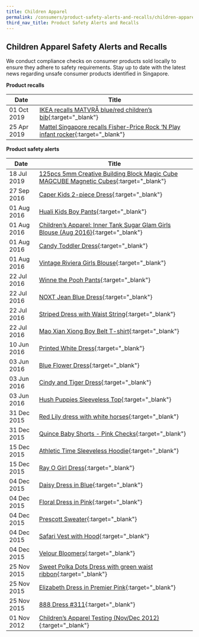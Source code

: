 ```yaml
---
title: Children Apparel
permalink: /consumers/product-safety-alerts-and-recalls/children-apparel
third_nav_title: Product Safety Alerts and Recalls
---
```

## Children Apparel Safety Alerts and Recalls
We conduct compliance checks on consumer products sold locally to ensure they adhere to safety requirements. Stay up to date with the latest news regarding unsafe consumer products identified in Singapore.

**Product recalls**

|Date|Title|
|---|---|
|01 Oct 2019|[IKEA recalls MATVRÅ blue/red children’s bib](/news-and-media/product-safety-alerts-and-recalls/children-apparel/children-apparel-recall-2019-10-01-ikea-recalls-matvra-children-bib.pdf){:target="_blank"}|
|25 Apr 2019|[Mattel Singapore recalls Fisher-Price Rock ‘N Play infant rocker](/news-and-media/product-safety-alerts-and-recalls/children-apparel/children-apparel-recall-2019-04-25-mattel-singapore-recalls-fisher-price-rock-n-play-infant-rocker.pdf){:target="_blank"} &nbsp; &nbsp; &nbsp; &nbsp; &nbsp; &nbsp; &nbsp; &nbsp; &nbsp; |

**Product safety alerts**

|Date|Title|
|---|---|
|18 Jul 2019|[125pcs 5mm Creative Building Block Magic Cube MAGCUBE Magnetic Cubes](/news-and-media/product-safety-alerts-and-recalls/children-apparel/children-apparel-alerts-2019-07-18-creative-building-block-magic-cube-magcube-magnetic-cubes.pdf){:target="_blank"}|
|27 Sep 2016|[Caper Kids 2-piece Dress](/news-and-media/product-safety-alerts-and-recalls/children-apparel/children-apparel-alerts-2016-09-27-caper-kids-2-piece-dress-testing.pdf){:target="_blank"}|
|01 Aug 2016|[Huali Kids Boy Pants](/news-and-media/product-safety-alerts-and-recalls/children-apparel/children-apparel-alerts-2016-08-01-huali-kids-boy-pants-testing.pdf){:target="_blank"}|
|01 Aug 2016|[Children’s Apparel: Inner Tank Sugar Glam Girls Blouse (Aug 2016)](/news-and-media/product-safety-alerts-and-recalls/children-apparel/children-apparel-alerts-2016-08-01-inner-tank-sugar-glam-girls-blouse.pdf){:target="_blank"}|
|01 Aug 2016|[Candy Toddler Dress](/news-and-media/product-safety-alerts-and-recalls/children-apparel/children-apparel-alerts-2016-08-01-candy-toddler-dress-testing.pdf){:target="_blank"}|
|01 Aug 2016|[Vintage Riviera Girls Blouse](/news-and-media/product-safety-alerts-and-recalls/children-apparel/children-apparel-alerts-2016-08-01-vintage-riviera-girls-blouse-testing.pdf){:target="_blank"}|
|22 Jul 2016|[Winne the Pooh Pants](/news-and-media/product-safety-alerts-and-recalls/children-apparel/children-apparel-alerts-2016-07-22-winnie-the-pooh-pants-testing.pdf){:target="_blank"}|
|22 Jul 2016|[NOXT Jean Blue Dress](/news-and-media/product-safety-alerts-and-recalls/children-apparel/children-apparel-alerts-2016-07-22-noxt-jean-blue-dress-testing.pdf){:target="_blank"}|
|22 Jul 2016|[Striped Dress with Waist String](/news-and-media/product-safety-alerts-and-recalls/children-apparel/children-apparel-alerts-2016-07-22-striped-dress-with-waist-string-testing.pdf){:target="_blank"}|
|22 Jul 2016|[Mao Xian Xiong Boy Belt T-shirt](/news-and-media/product-safety-alerts-and-recalls/children-apparel/children-apparel-alerts-2016-07-22-mao-xian-xiong-boy-belt-t-shirt-testing.pdf){:target="_blank"}|
|10 Jun 2016|[Printed White Dress](/news-and-media/product-safety-alerts-and-recalls/children-apparel/children-apparel-alerts-2016-06-10-printed-white-dress.pdf){:target="_blank"}|
|03 Jun 2016|[Blue Flower Dress](/news-and-media/product-safety-alerts-and-recalls/children-apparel/children-apparel-alerts-2016-06-03-blue-flower-dress.pdf){:target="_blank"}|
|03 Jun 2016|[Cindy and Tiger Dress](/news-and-media/product-safety-alerts-and-recalls/children-apparel/children-apparel-alerts-2016-06-03-cindy-and-tiger-dress.pdf){:target="_blank"}|
|03 Jun 2016|[Hush Puppies Sleeveless Top](/news-and-media/product-safety-alerts-and-recalls/children-apparel/children-apparel-alerts-2016-06-03-hush-puppies-sleeveless-top-testing.pdf){:target="_blank"}|
|31 Dec 2015|[Red Lily dress with white horses](/news-and-media/product-safety-alerts-and-recalls/children-apparel/children-apparel-alerts-2015-12-31-red-lily-dress-with-white-horses.pdf){:target="_blank"}|
|31 Dec 2015|[Quince Baby Shorts - Pink Checks](/news-and-media/product-safety-alerts-and-recalls/children-apparel/children-apparel-alerts-2015-12-31-quince-baby-shorts-pink-checks.pdf){:target="_blank"}|
|15 Dec 2015|[Athletic Time Sleeveless Hoodie](/news-and-media/product-safety-alerts-and-recalls/children-apparel/children-apparel-alerts-2015-12-15-athletic-time-hoodie-sleeveless-blue.pdf){:target="_blank"}|
|15 Dec 2015|[Ray O Girl Dress](/news-and-media/product-safety-alerts-and-recalls/children-apparel/children-apparel-alerts-2015-12-15-ray-o-girl-dress-purple.pdf){:target="_blank"}|
|04 Dec 2015|[Daisy Dress in Blue](/news-and-media/product-safety-alerts-and-recalls/children-apparel/children-apparel-alerts-2015-12-04-daisy-dress-blue.pdf){:target="_blank"}|
|04 Dec 2015|[Floral Dress in Pink](/news-and-media/product-safety-alerts-and-recalls/children-apparel/children-apparel-alerts-2015-12-04-floral-dress-pink.pdf){:target="_blank"}|
|04 Dec 2015|[Prescott Sweater](/news-and-media/product-safety-alerts-and-recalls/children-apparel/children-apparel-alerts-2015-12-04-prescott-sweater-blue-white.pdf){:target="_blank"}|
|04 Dec 2015|[Safari Vest with Hood](/news-and-media/product-safety-alerts-and-recalls/children-apparel/children-apparel-alerts-2015-12-04-mini-safari-vest-with-hood-white.pdf){:target="_blank"}|
|04 Dec 2015|[Velour Bloomers](/news-and-media/product-safety-alerts-and-recalls/children-apparel/children-apparel-alerts-2015-12-04-velour-bloomers-pink.pdf){:target="_blank"}|
|25 Nov 2015|[Sweet Polka Dots Dress with green waist ribbon](/news-and-media/product-safety-alerts-and-recalls/children-apparel/children-apparel-alerts-2015-11-25-sweet-polka-dots-dress-with-green-waist-ribbon.pdf){:target="_blank"}|
|25 Nov 2015|[Elizabeth Dress in Premier Pink](/news-and-media/product-safety-alerts-and-recalls/children-apparel/children-apparel-alerts-2015-11-25-elizabeth-dress-premier-pink.pdf){:target="_blank"}|
|25 Nov 2015|[888 Dress #311](/news-and-media/product-safety-alerts-and-recalls/children-apparel/children-apparel-alerts-2015-11-25-888-Dress-311.pdf){:target="_blank"}|
|01 Nov 2012|[Children’s Apparel Testing (Nov/Dec 2012)](/news-and-media/product-safety-alerts-and-recalls/children-apparel/children-apparel-alerts-2012-11-01-children-apparels.pdf){:target="_blank"}|
